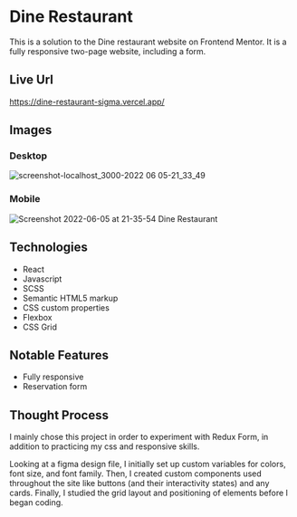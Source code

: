 # Dine Restaurant
This is a solution to the Dine restaurant website on Frontend Mentor. It is a fully responsive two-page website, including a form.

## Live Url
https://dine-restaurant-sigma.vercel.app/

## Images
### Desktop
![screenshot-localhost_3000-2022 06 05-21_33_49](https://user-images.githubusercontent.com/72288176/172095504-03f5144b-a0ca-418f-b2ee-541d743477d2.png)
### Mobile
![Screenshot 2022-06-05 at 21-35-54 Dine Restaurant](https://user-images.githubusercontent.com/72288176/172095667-23572820-7112-487c-bbb8-39ceb0bd2612.png)


## Technologies
* React
* Javascript
* SCSS
* Semantic HTML5 markup
* CSS custom properties
* Flexbox
* CSS Grid


## Notable Features
* Fully responsive
* Reservation form

## Thought Process

I mainly chose this project in order to experiment with Redux Form, in addition to practicing my css and responsive skills.

Looking at a figma design file, I initially set up custom variables for colors, font size, and font family. Then, I created custom components used throughout the site like buttons (and their interactivity states) and any cards. Finally, I studied the grid layout and positioning of elements before I began coding.
